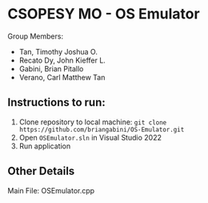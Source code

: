 # CSOPESY MO - OS Emulator

Group Members:
- Tan, Timothy Joshua O.
- Recato Dy, John Kieffer L.
- Gabini, Brian Pitallo
- Verano, Carl Matthew Tan

## Instructions to run:

 1. Clone repository to local machine: ```git clone https://github.com/briangabini/OS-Emulator.git```
 2. Open ```OSEmulator.sln``` in Visual Studio 2022
 3. Run application

## Other Details
Main File: OSEmulator.cpp
